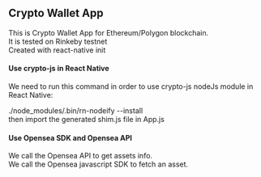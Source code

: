 ## Crypto Wallet App
This is  Crypto Wallet App for Ethereum/Polygon blockchain.  
It is tested on Rinkeby testnet  
Created with react-native init  

#### Use crypto-js in React Native
We need to run this command in order to use crypto-js nodeJs module in React Native: 
  
./node_modules/.bin/rn-nodeify  --install  
then import the generated shim.js file in App.js

#### Use Opensea SDK and Opensea API
We call the Opensea API to get assets info.  
We call the Opensea javascript SDK to fetch an asset.
